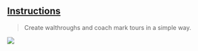 [Instructions](https://github.com/ephread/Instructions)
--
> Create walthroughs and coach mark tours in a simple way.

![](https://camo.githubusercontent.com/072ef03302b2ba16605c71f8e5e7a19bb700e149/687474703a2f2f692e696d6775722e636f6d2f4a556c514839462e676966)
